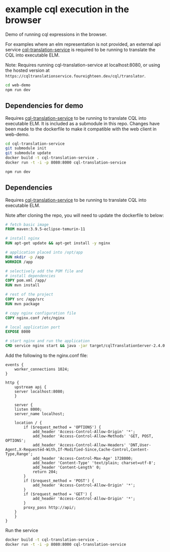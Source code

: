 # example cql execution in the browser

Demo of running cql expressions in the browser.

For examples where an elm representation is not provided, an external api service [cql-translation-service](https://github.com/cqframework/cql-translation-service) is required to be running to translate the CQL into executable ELM.

Note: Requires running cql-translation-service at localhost:8080, or using the hosted version at `https://cqltranslationservice.foureighteen.dev/cql/translator`.

```bash
cd web-demo
npm run dev
```

## Dependencies for demo

Requires [cql-translation-service](https://github.com/cqframework/cql-translation-service) to be running to translate CQL into executable ELM. It is included as a submodule in this repo. Changes have been made to the dockerfile to make it compatible with the web client in web-demo.

```bash
cd cql-translation-service
git submodule init
git submodule update
docker build -t cql-translation-service .
docker run -t -i -p 8080:8000 cql-translation-service
```

```bash
npm run dev
```

## Dependencies

Requires [cql-translation-service](https://github.com/cqframework/cql-translation-service) to be running to translate CQL into executable ELM.

Note after cloning the repo, you will need to update the dockerfile to below:

```Dockerfile
# fetch basic image
FROM maven:3.9.5-eclipse-temurin-11

# install nginx
RUN apt-get update && apt-get install -y nginx

# application placed into /opt/app
RUN mkdir -p /app
WORKDIR /app

# selectively add the POM file and
# install dependencies
COPY pom.xml /app/
RUN mvn install

# rest of the project
COPY src /app/src
RUN mvn package

# copy nginx configuration file
COPY nginx.conf /etc/nginx

# local application port
EXPOSE 8000

# start nginx and run the application
CMD service nginx start && java -jar target/cqlTranslationServer-2.4.0.jar -d
```

Add the following to the nginx.conf file:

```nginx
events {
    worker_connections 1024;
}

http {
    upstream api {
    server localhost:8080;
    }

    server {
    listen 8000;
    server_name localhost;

    location / {
        if ($request_method = 'OPTIONS') {
            add_header 'Access-Control-Allow-Origin' '*';
            add_header 'Access-Control-Allow-Methods' 'GET, POST, OPTIONS';
            add_header 'Access-Control-Allow-Headers' 'DNT,User-Agent,X-Requested-With,If-Modified-Since,Cache-Control,Content-Type,Range';
            add_header 'Access-Control-Max-Age' 1728000;
            add_header 'Content-Type' 'text/plain; charset=utf-8';
            add_header 'Content-Length' 0;
            return 204;
        }
        if ($request_method = 'POST') {
            add_header 'Access-Control-Allow-Origin' '*';
        }
        if ($request_method = 'GET') {
            add_header 'Access-Control-Allow-Origin' '*';
        }
        proxy_pass http://api/;
    }
    }
}
```

Run the service

```bash
docker build -t cql-translation-service .
docker run -t -i -p 8080:8000 cql-translation-service
```
